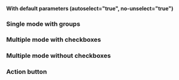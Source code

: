 #### With default parameters (autoselect="true", no-unselect="true")
<!-- example(list-overview) -->

### Single mode with groups
<!-- example(list-groups) -->

### Multiple mode with checkboxes
<!-- example(list-multiple-checkbox) -->

### Multiple mode without checkboxes
<!-- example(list-multiple-keyboard) -->

### Action button
<!-- example(list-action-button) -->
